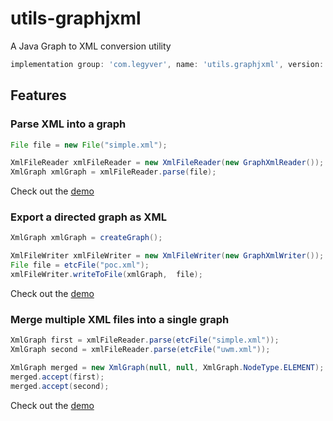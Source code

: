 # utils-graphjxml
A Java Graph to XML conversion utility
```groovy
implementation group: 'com.legyver', name: 'utils.graphjxml', version: '3.6.0'
```

## Features
### Parse XML into a graph
```java
File file = new File("simple.xml");

XmlFileReader xmlFileReader = new XmlFileReader(new GraphXmlReader());
XmlGraph xmlGraph = xmlFileReader.parse(file);
```
Check out the [demo](src/main/java/com/legyver/utils/graphjxml/poc/ReaderPOC.java)

### Export a directed graph as XML
```java
XmlGraph xmlGraph = createGraph();

XmlFileWriter xmlFileWriter = new XmlFileWriter(new GraphXmlWriter());
File file = etcFile("poc.xml");
xmlFileWriter.writeToFile(xmlGraph,  file);
```
Check out the [demo](src/main/java/com/legyver/utils/graphjxml/poc/WriterPOC.java)

### Merge multiple XML files into a single graph
```java
XmlGraph first = xmlFileReader.parse(etcFile("simple.xml"));
XmlGraph second = xmlFileReader.parse(etcFile("uwm.xml"));

XmlGraph merged = new XmlGraph(null, null, XmlGraph.NodeType.ELEMENT);
merged.accept(first);
merged.accept(second);
```
Check out the [demo](src/main/java/com/legyver/utils/graphjxml/poc/MergePOC.java)
